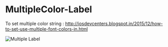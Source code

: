 # MultipleColor-Label
To set multiple color string : http://iosdevcenters.blogspot.in/2015/12/how-to-set-use-multiple-font-colors-in.html

![Multiple Label](http://i.imgur.com/Drphzh5.png?1)
